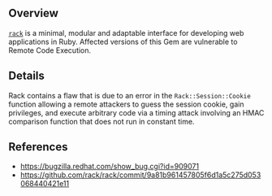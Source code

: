 ## Overview
[`rack`](https://rubygems.org/gems/rack) is a minimal, modular and adaptable interface for developing web applications in Ruby.
Affected versions of this Gem are vulnerable to Remote Code Execution.

## Details
Rack contains a flaw that is due to an error in the `Rack::Session::Cookie` function allowing a remote attackers to guess the session cookie, gain privileges, and execute arbitrary code via a timing attack involving an HMAC comparison function that does not run in constant time.

## References
- https://bugzilla.redhat.com/show_bug.cgi?id=909071
- https://github.com/rack/rack/commit/9a81b961457805f6d1a5c275d053068440421e11
